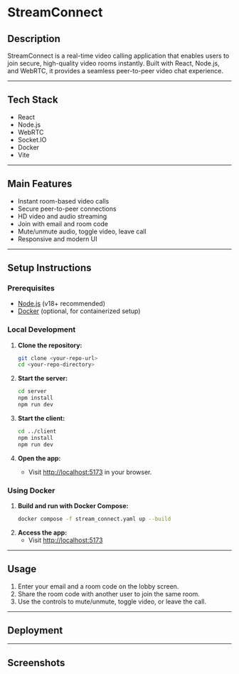# StreamConnect

## Description

StreamConnect is a real-time video calling application that enables users to join secure, high-quality video rooms instantly. Built with React, Node.js, and WebRTC, it provides a seamless peer-to-peer video chat experience.

---

## Tech Stack

- React
- Node.js
- WebRTC
- Socket.IO
- Docker
- Vite

---

## Main Features

- Instant room-based video calls
- Secure peer-to-peer connections
- HD video and audio streaming
- Join with email and room code
- Mute/unmute audio, toggle video, leave call
- Responsive and modern UI

---

## Setup Instructions

### Prerequisites

- [Node.js](https://nodejs.org/) (v18+ recommended)
- [Docker](https://www.docker.com/) (optional, for containerized setup)

### Local Development

1. **Clone the repository:**
   ```sh
   git clone <your-repo-url>
   cd <your-repo-directory>
   ```

2. **Start the server:**
   ```sh
   cd server
   npm install
   npm run dev
   ```

3. **Start the client:**
   ```sh
   cd ../client
   npm install
   npm run dev
   ```

4. **Open the app:**
   - Visit [http://localhost:5173](http://localhost:5173) in your browser.

### Using Docker

1. **Build and run with Docker Compose:**
   ```sh
   docker compose -f stream_connect.yaml up --build
   ```
2. **Access the app:**
   - Visit [http://localhost:5173](http://localhost:5173)

---

## Usage

1. Enter your email and a room code on the lobby screen.
2. Share the room code with another user to join the same room.
3. Use the controls to mute/unmute, toggle video, or leave the call.

---

## Deployment

<!-- Add your deployment link here if available -->

---

## Screenshots

<!-- Add screenshots here if available -->
```